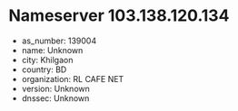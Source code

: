 # Nameserver 103.138.120.134

* as_number: 139004
* name: Unknown
* city: Khilgaon
* country: BD
* organization: RL CAFE NET
* version: Unknown
* dnssec: Unknown
